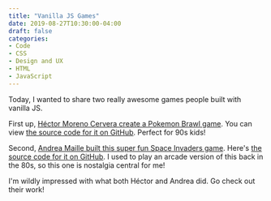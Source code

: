 ```yaml
---
title: "Vanilla JS Games"
date: 2019-08-27T10:30:00-04:00
draft: false
categories:
- Code
- CSS
- Design and UX
- HTML
- JavaScript
---
```


Today, I wanted to share two really awesome games people built with vanilla JS.

First up, [Héctor Moreno Cervera create a Pokemon Brawl game](https://hecmocer-pro.github.io/pokemonBrawl/). You can view [the source code for it on GitHub](https://github.com/hecmocer-pro/pokemonBrawl). Perfect for 90s kids!

Second, [Andrea Maille built this super fun Space Invaders game](https://andreamaille.github.io/space-invaders/). Here's [the source code for it on GitHub](https://github.com/andreamaille/space-invaders/). I used to play an arcade version of this back in the 80s, so this one is nostalgia central for me!

I'm wildly impressed with what both Héctor and Andrea did. Go check out their work!